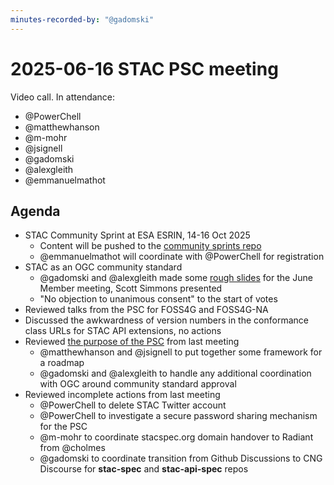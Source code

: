 ```yaml
---
minutes-recorded-by: "@gadomski"
---
```


# 2025-06-16 STAC PSC meeting

Video call.
In attendance:

- @PowerChell
- @matthewhanson
- @m-mohr
- @jsignell
- @gadomski
- @alexgleith
- @emmanuelmathot

## Agenda

- STAC Community Sprint at ESA ESRIN, 14-16 Oct 2025
  - Content will be pushed to the [community sprints repo](https://github.com/radiantearth/community-sprints)
  - @emmanuelmathot will coordinate with @PowerChell for registration
- STAC as an OGC community standard
  - @gadomski and @alexgleith made some [rough slides](https://docs.google.com/presentation/d/1hXo4fOQlAw2WDcT4EY4jsD2q0Hj_v2KA5pPTNrx-AIc/edit?slide=id.p#slide=id.p) for the June Member meeting, Scott Simmons presented
  - "No objection to unanimous consent" to the start of votes
- Reviewed talks from the PSC for FOSS4G and FOSS4G-NA
- Discussed the awkwardness of version numbers in the conformance class URLs for STAC API extensions, no actions
- Reviewed [the purpose of the PSC](https://github.com/radiantearth/stac-psc/blob/main/minutes/2025-05-02-psc-meeting.md#funding-and-psc-purpose) from last meeting
  - @matthewhanson and @jsignell to put together some framework for a roadmap
  - @gadomski and @alexgleith to handle any additional coordination with OGC around community standard approval
- Reviewed incomplete actions from last meeting
  - @PowerChell to delete STAC Twitter account
  - @PowerChell to investigate a secure password sharing mechanism for the PSC
  - @m-mohr to coordinate stacspec.org domain handover to Radiant from @cholmes
  - @gadomski to coordinate transition from Github Discussions to CNG Discourse for **stac-spec** and **stac-api-spec** repos
